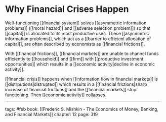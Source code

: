 # Why Financial Crises Happen
Well-functioning [[financial system]] solves [[asymmetric information problems]] ([[moral hazard]] and [[adverse selection problem]]) so that [[capital]] is allocated to its most productive uses. These [[asymmetric information problems]], which act as a [[barrier to efficient allocation of capital]], are often described by economists as [[financial frictions]].

With [[financial frictions]], [[financial markets]] are unable to channel funds efficiently to [[household]] and [[firm]] with [[productive investment opportunities]] which results in a [[economic activity|decline in economic activity]].

[[financial crisis]] happens when [[information flow in financial markets]] is [[distrputions|distrupted]] which results in a [[financial frictions|sharp increase of financial frictions]] and the [[financial markets]] stop functioning. Then [[economic activity]] collapses.

___
tags: #feb 
book: [[Frederic S. Mishkin - The Economics of Money, Banking, and Financial Markets]]
chapter: 12
page: 319

